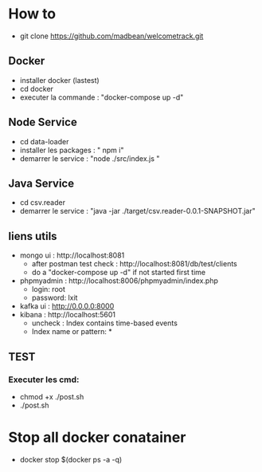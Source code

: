 # How to

- git clone https://github.com/madbean/welcometrack.git

## Docker

- installer docker (lastest)
- cd docker
- executer la commande : "docker-compose up -d"

## Node Service

- cd data-loader
- installer les packages : " npm i"
- demarrer le service : "node ./src/index.js "

## Java Service
- cd csv.reader
- demarrer le service : "java -jar ./target/csv.reader-0.0.1-SNAPSHOT.jar"

## liens utils

- mongo ui : http://localhost:8081
    - after postman test check : http://localhost:8081/db/test/clients
    - do a "docker-compose up -d" if not started first time
- phpmyadmin : http://localhost:8006/phpmyadmin/index.php
    - login: root
    - password: lxit
- kafka ui : http://0.0.0.0:8000
- kibana : http://localhost:5601
    - uncheck : Index contains time-based events  
    - Index name or pattern: *

## TEST

### Executer les cmd:

- chmod +x ./post.sh 
- ./post.sh 

# Stop all docker conatainer

- docker stop $(docker ps -a -q) 

